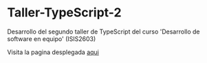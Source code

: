 # Taller-TypeScript-2
Desarrollo del segundo taller de TypeScript del curso 'Desarrollo de software en equipo' (ISIS2603)

Visita la pagina desplegada [aqui](ddi4z.github.io/Taller-TypeScript-2/)
